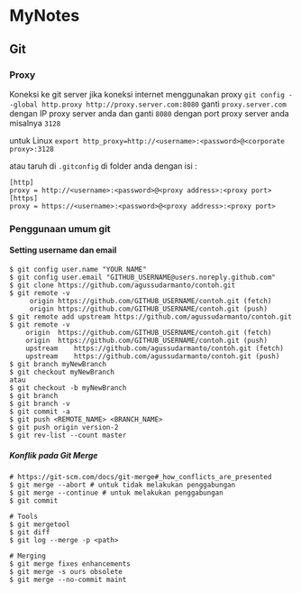 # MyNotes

## Git
### Proxy
Koneksi ke git server jika koneksi internet menggunakan proxy
`git config --global http.proxy http://proxy.server.com:8080`
ganti `proxy.server.com` dengan IP proxy server anda dan ganti `8080` dengan port proxy server anda misalnya `3128` 

untuk Linux `export http_proxy=http://<username>:<password>@<corporate proxy>:3128`

atau taruh di `.gitconfig` di folder anda dengan isi :

    [http]
    proxy = http://<username>:<password>@<proxy address>:<proxy port>
    [https]
    proxy = https://<username>:<password>@<proxy address>:<proxy port>

### Penggunaan umum git
#### Setting username dan email
```
$ git config user.name "YOUR NAME"
$ git config user.email "GITHUB_USERNAME@users.noreply.github.com"
$ git clone https://github.com/agussudarmanto/contoh.git
$ git remote -v
     origin	https://github.com/GITHUB_USERNAME/contoh.git (fetch)
     origin	https://github.com/GITHUB_USERNAME/contoh.git (push)
$ git remote add upstream https://github.com/agussudarmanto/contoh.git
$ git remote -v
    origin	https://github.com/GITHUB_USERNAME/contoh.git (fetch)
    origin	https://github.com/GITHUB_USERNAME/contoh.git (push)
    upstream	https://github.com/agussudarmanto/contoh.git (fetch)
    upstream	https://github.com/agussudarmanto/contoh.git (push)
$ git branch myNewBranch
$ git checkout myNewBranch
atau 
$ git checkout -b myNewBranch
$ git branch
$ git branch -v
$ git commit -a
$ git push <REMOTE_NAME> <BRANCH_NAME>
$ git push origin version-2
$ git rev-list --count master
```
##### Konflik pada Git Merge
```
# https://git-scm.com/docs/git-merge#_how_conflicts_are_presented
$ git merge --abort # untuk tidak melakukan penggabungan
$ git merge --continue # untuk melakukan penggabungan
$ git commit

# Tools
$ git mergetool
$ git diff
$ git log --merge -p <path>

# Merging
$ git merge fixes enhancements
$ git merge -s ours obsolete
$ git merge --no-commit maint
```
